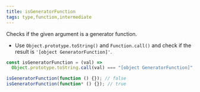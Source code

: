 ```yaml
---
title: isGeneratorFunction
tags: type,function,intermediate
---
```


Checks if the given argument is a generator function.

- Use `Object.prototype.toString()` and `Function.call()` and check if the result is `'[object GeneratorFunction]'`.

```js
const isGeneratorFunction = (val) =>
  Object.prototype.toString.call(val) === "[object GeneratorFunction]";
```

```js
isGeneratorFunction(function () {}); // false
isGeneratorFunction(function* () {}); // true
```
